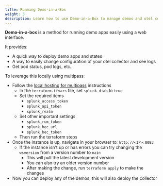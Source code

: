 ```yaml
---
title: Running Demo-in-a-Box
weight: 3
description: Learn how to use Demo-in-a-Box to manage demos and otel collectors in an easy-to-use web interface
---
```


**Demo-in-a-box** is a method for running demo apps easily using a web interface.

It provides:
* A quick way to deploy demo apps and states
* A way to easily change configuration of your otel collector and see logs
* Get pod status, pod logs, etc.

To leverage this locally using multipass:
* Follow the [local hosting for multipass](../multipass) instructions
  * In the `terraform.tfvars` file, set `splunk_diab` to `true`
  * Set the required items
    * `splunk_access_token`
    * `splunk_api_token`
    * `splunk_realm`
  * Set other important settings
    * `splunk_rum_token`
    * `splunk_hec_url`
    * `splunk_hec_token`
  * Then run the terraform steps
* Once the instance is up, navigate in your browser to: `http://<IP>:8083`
  * If the instance isn't up or has errors you can try changing the `wsversion` from a version number to `main`
    * This will pull the latest development version
    * You can also try an older version number
    * After making the change, run `terraform apply` to make the changes
* Now you can deploy any of the demos; this will also deploy the collector